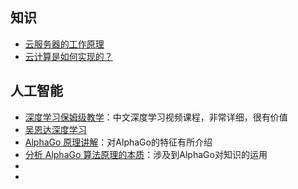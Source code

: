 ## 知识

* [云服务器的工作原理](https://www.huaweicloud.com/zhishi/ecs10.html)
* [云计算是如何实现的？](https://www.zhihu.com/question/433652333)

## 人工智能

* [深度学习保姆级教学](https://www.bilibili.com/video/BV15t4y1G7kq/?vd_source=3dbb4d780cebd2976ca4e82913c007d3)：中文深度学习视频课程，非常详细，很有价值
* [吴恩达深度学习](https://www.bilibili.com/video/BV1FT4y1E74V/?p=2&vd_source=3dbb4d780cebd2976ca4e82913c007d3)
* [AlphaGo 原理讲解](https://blog.csdn.net/victorieskkkk/article/details/119938401)：对AlphaGo的特征有所介绍
* [分析 AlphaGo 算法原理的本质](https://yeping.blog.csdn.net/article/details/82711640?spm=1001.2101.3001.6650.4&utm_medium=distribute.pc_relevant.none-task-blog-2%7Edefault%7ECTRLIST%7ERate-4-82711640-blog-119938401.pc_relevant_3mothn_strategy_recovery&depth_1-utm_source=distribute.pc_relevant.none-task-blog-2%7Edefault%7ECTRLIST%7ERate-4-82711640-blog-119938401.pc_relevant_3mothn_strategy_recovery&utm_relevant_index=8)：涉及到AlphaGo对知识的运用
* []()
* []()